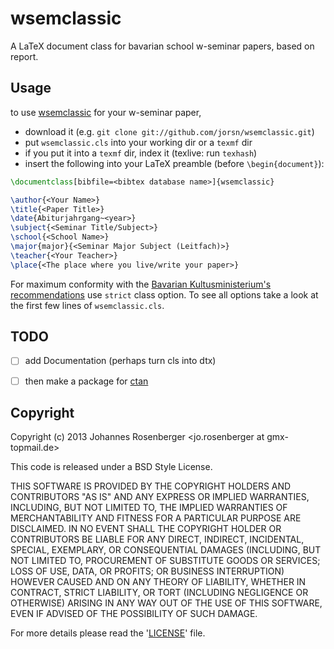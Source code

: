 wsemclassic
===========

A LaTeX document class for bavarian school w-seminar papers, based on report.


Usage
-----------

to use [wsemclassic](https://github.com/jorsn/wsemclassic "GitHub: wsemclassic")
for your w-seminar paper,

* download it (e.g. `git clone git://github.com/jorsn/wsemclassic.git`)
* put `wsemclassic.cls` into your working dir or a `texmf` dir
* if you put it into a `texmf` dir, index it (texlive: run `texhash`)
* insert the following into your LaTeX preamble (before `\begin{document}`):

```latex
\documentclass[bibfile=<bibtex database name>]{wsemclassic}

\author{<Your Name>}
\title{<Paper Title>}
\date{Abiturjahrgang~<year>}
\subject{<Seminar Title/Subject>}
\school{<School Name>}
\major{major}{<Seminar Major Subject (Leitfach)>}
\teacher{<Your Teacher>}
\place{<The place where you live/write your paper>}
```

For maximum conformity with the
[Bavarian Kultusministerium's recommendations](http://www.jack-steinberger-gymnasium.de/joomla/images/Dokumente/Oberstufe/Material/Merkblatt_Seminararbeit.pdf)
use `strict` class option.
To see all options take a look at the first few lines of `wsemclassic.cls`.


TODO
-----------

- [ ] add Documentation (perhaps turn cls into dtx)
- [ ] then make a package for [ctan](http://ctan.org)


Copyright
-----------

Copyright (c) 2013 Johannes Rosenberger <jo.rosenberger at gmx-topmail.de>

This code is released under a BSD Style License.

THIS SOFTWARE IS PROVIDED BY THE COPYRIGHT HOLDERS AND CONTRIBUTORS "AS IS" AND ANY
EXPRESS OR IMPLIED WARRANTIES, INCLUDING, BUT NOT LIMITED TO, THE IMPLIED WARRANTIES
OF MERCHANTABILITY AND FITNESS FOR A PARTICULAR PURPOSE ARE DISCLAIMED. IN NO EVENT
SHALL THE COPYRIGHT HOLDER OR CONTRIBUTORS BE LIABLE FOR ANY DIRECT, INDIRECT,
INCIDENTAL, SPECIAL, EXEMPLARY, OR CONSEQUENTIAL DAMAGES (INCLUDING, BUT NOT LIMITED
TO, PROCUREMENT OF SUBSTITUTE GOODS OR SERVICES; LOSS OF USE, DATA, OR PROFITS; OR
BUSINESS INTERRUPTION) HOWEVER CAUSED AND ON ANY THEORY OF LIABILITY, WHETHER IN
CONTRACT, STRICT LIABILITY, OR TORT (INCLUDING NEGLIGENCE OR OTHERWISE) ARISING IN
ANY WAY OUT OF THE USE OF THIS SOFTWARE, EVEN IF ADVISED OF THE POSSIBILITY OF SUCH
DAMAGE.

For more details please read the '[LICENSE](https://github.com/jorsn/wsemclassic/blob/master/LICENSE)' file.
